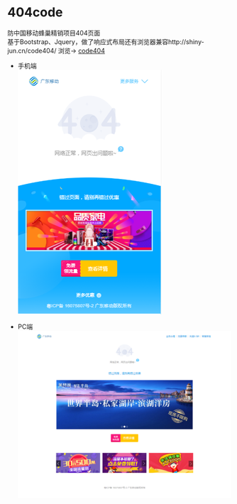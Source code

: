 # 404code
防中国移动蜂巢精销项目404页面  
基于Bootstrap、Jquery，做了响应式布局还有浏览器兼容http://shiny-jun.cn/code404/
浏览-> [code404](http://shiny-jun.cn/code404/)

* 手机端  
 ![image](https://github.com/shiny-jun/404code/blob/master/img/404-1.PNG)
 
* PC端
 ![image](https://github.com/shiny-jun/404code/blob/master/img/code404.png)
